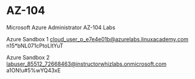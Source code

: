 # AZ-104
Microsoft Azure Administrator AZ-104 Labs

Azure Sandbox 1
cloud_user_p_e7e4e01b@azurelabs.linuxacademy.com
n15*bNL071cPtoLltYuT

Azure Sandbox 2
labuser_85512_72668463@instructorwhizlabs.onmicrosoft.com
a1ON!u#5%wYQ43xE